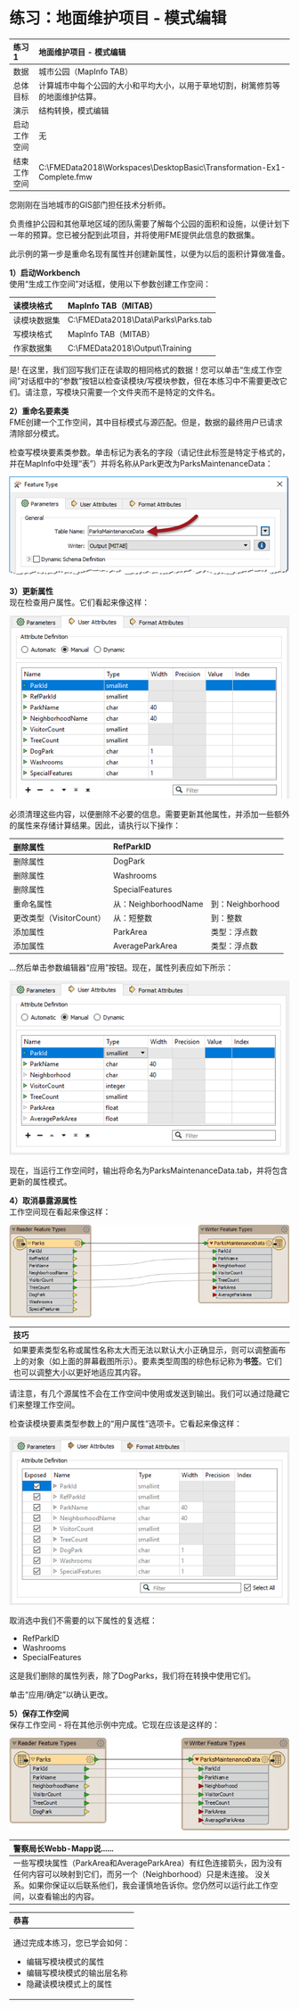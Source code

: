 # 练习：地面维护项目 - 模式编辑

|  练习1 |  地面维护项目 - 模式编辑 |
| :--- | :--- |
| 数据 | 城市公园（MapInfo TAB） |
| 总体目标 | 计算城市中每个公园的大小和平均大小，以用于草地切割，树篱修剪等的地面维护估算。 |
| 演示 | 结构转换，模式编辑 |
| 启动工作空间 | 无 |
| 结束工作空间 | C:\FMEData2018\Workspaces\DesktopBasic\Transformation-Ex1-Complete.fmw |

您刚刚在当地城市的GIS部门担任技术分析师。

负责维护公园和其他草地区域的团队需要了解每个公园的面积和设施，以便计划下一年的预算。您已被分配到此项目，并将使用FME提供此信息的数据集。

此示例的第一步是重命名现有属性并创建新属性，以便为以后的面积计算做准备。

  
**1）启动Workbench**  
使用“生成工作空间”对话框，使用以下参数创建工作空间：

| 读模块格式 | MapInfo TAB（MITAB） |
| :--- | :--- |
| 读模块数据集 | C:\FMEData2018\Data\Parks\Parks.tab |
| 写模块格式 | MapInfo TAB（MITAB） |
| 作家数据集 | C:\FMEData2018\Output\Training |

是! 在这里，我们回写我们正在读取的相同格式的数据！您可以单击“生成工作空间”对话框中的“参数”按钮以检查读模块/写模块参数，但在本练习中不需要更改它们。请注意，写模块只需要一个文件夹而不是特定的文件名。

  
**2）重命名要素类**  
 FME创建一个工作空间，其中目标模式与源匹配。但是，数据的最终用户已请求清除部分模式。

检查写模块要素类参数。单击标记为表名的字段（请记住此标签是特定于格式的，并在MapInfo中处理“表”）并将名称从Park更改为ParksMaintenanceData：

[![](../../.gitbook/assets/img2.200.ex1.writergeneralschemaedited.png)](https://github.com/safesoftware/FMETraining/blob/Desktop-Basic-2018/DesktopBasic2Transformation/Images/Img2.200.Ex1.WriterGeneralSchemaEdited.png)

  
**3）更新属性**  
现在检查用户属性。它们看起来像这样：

[![](../../.gitbook/assets/img2.201.ex1.writerattributeschema.png)](https://github.com/safesoftware/FMETraining/blob/Desktop-Basic-2018/DesktopBasic2Transformation/Images/Img2.201.Ex1.WriterAttributeSchema.png)

必须清理这些内容，以便删除不必要的信息。需要更新其他属性，并添加一些额外的属性来存储计算结果。因此，请执行以下操作：

| 删除属性 | RefParkID |  |
| :--- | :--- | :--- |
| 删除属性 | DogPark |  |
| 删除属性 | Washrooms |  |
| 删除属性 | SpecialFeatures |  |
| 重命名属性 | 从：NeighborhoodName | 到：Neighborhood |
| 更改类型（VisitorCount） | 从：短整数 | 到：整数 |
| 添加属性 | ParkArea | 类型：浮点数 |
| 添加属性 | AverageParkArea | 类型：浮点数 |

...然后单击参数编辑器“应用”按钮。现在，属性列表应如下所示：

[![](../../.gitbook/assets/img2.202.ex1.writerattributeschemaedited.png)](https://github.com/safesoftware/FMETraining/blob/Desktop-Basic-2018/DesktopBasic2Transformation/Images/Img2.202.Ex1.WriterAttributeSchemaEdited.png)

现在，当运行工作空间时，输出将命名为ParksMaintenanceData.tab，并将包含更新的属性模式。

  
**4）取消暴露源属性**  
工作空间现在看起来像这样：

[![](../../.gitbook/assets/img2.203.ex1.editedschemaoncanvas.png)](https://github.com/safesoftware/FMETraining/blob/Desktop-Basic-2018/DesktopBasic2Transformation/Images/Img2.203.Ex1.EditedSchemaOnCanvas.png)

|  技巧 |
| :--- |
|  如果要素类型名称或属性名称太大而无法以默认大小正确显示，则可以调整画布上的对象（如上面的屏幕截图所示）。要素类型周围的棕色标记称为**书签**。它们也可以调整大小以更好地适应其内容。 |

请注意，有几个源属性不会在工作空间中使用或发送到输出。我们可以通过隐藏它们来整理工作空间。

检查读模块要素类型参数上的“用户属性”选项卡。它看起来像这样：

[![](../../.gitbook/assets/img2.204.ex1.readerattrschema.png)](https://github.com/safesoftware/FMETraining/blob/Desktop-Basic-2018/DesktopBasic2Transformation/Images/Img2.204.Ex1.ReaderAttrSchema.png)

取消选中我们不需要的以下属性的复选框：

* RefParkID
* Washrooms
* SpecialFeatures

这是我们删除的属性列表，除了DogParks，我们将在转换中使用它们。

单击“应用/确定”以确认更改。

  
**5）保存工作空间**  
保存工作空间 - 将在其他示例中完成。它现在应该是这样的：

[![](../../.gitbook/assets/img2.205.ex1.editedschemaoncanvas.png)](https://github.com/safesoftware/FMETraining/blob/Desktop-Basic-2018/DesktopBasic2Transformation/Images/Img2.205.Ex1.EditedSchemaOnCanvas.png)

|  警察局长Webb-Mapp说...... |
| :--- |
|  一些写模块属性（ParkArea和AverageParkArea）有红色连接箭头，因为没有任何内容可以映射到它们，而另一个（Neighborhood）只是未连接。  没关系。如果你保证以后联系他们，我会谨慎地告诉你。您仍然可以运行此工作空间，以查看输出的内容。 |

<table>
  <thead>
    <tr>
      <th style="text-align:left">恭喜</th>
    </tr>
  </thead>
  <tbody>
    <tr>
      <td style="text-align:left">
        <p>通过完成本练习，您已学会如何：
          <br />
        </p>
        <ul>
          <li>编辑写模块模式的属性</li>
          <li>编辑写模块模式的输出层名称</li>
          <li>隐藏读模块模式上的属性</li>
        </ul>
      </td>
    </tr>
  </tbody>
</table>
